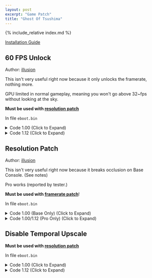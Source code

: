 ```yaml
---
layout: post
excerpt: "Game Patch"
title: "Ghost Of Tsushima"
---
```


<!-- # {{ page.title }} -->

{% include_relative index.md %}

[Installation Guide](/install-instructions/)

## 60 FPS Unlock

Author: [illusion](https://twitter.com/illusion0002)

This isn't very useful right now because it only unlocks the framerate, nothing more.

GPU limited in normal gameplay, meaning you won't go above 32~fps without looking at the sky.

**Must be used with [resolution patch](#resolution-patch)**

In file `eboot.bin`

<details>
<summary>Code 1.00 (Click to Expand)</summary>

{% highlight none %}
39 05 CA B1 01 02 74 16 89 05 C2 B1 01 02

39 05 CA B1 01 02 EB 16 89 05 C2 B1 01 02
{% endhighlight %}

</details>

<details>
<summary>Code 1.12 (Click to Expand)</summary>

{% highlight none %}
39 05 5A DA 18 02 74 16 89 05 52 DA 18 02

39 05 5A DA 18 02 EB 16 89 05 52 DA 18 02
{% endhighlight %}

</details>

## Resolution Patch

Author: [illusion](https://twitter.com/illusion0002)

This isn't very useful right now because it breaks occlusion on Base Console. (See notes)

Pro works (reported by tester.)

**Must be used with [framerate patch](#60-fps-unlock)**!

In file `eboot.bin`

<details>
<summary>Code 1.00 (Base Only) (Click to Expand)</summary>

{% highlight none %}
0F 84 7C 00 00 00 48 B8 00 0F 00 00 70 08 00 00 48 B9 80 0C 00 00 08 07 00 00 48 89 05 D7 7D 2F 01 48 89 0D DC 7D 2F 01 C6 05 0E B5 02 02 01

0F 85 7C 00 00 00 48 B8 80 07 00 00 38 04 00 00 48 B9 C0 03 00 00 1C 02 00 00 48 89 05 D7 7D 2F 01 48 89 0D DC 7D 2F 01 C6 05 0E B5 02 02 00

# some notes:
# jnz to use pro path on base, (this doesn't fix culling)
# https://cdn.discordapp.com/attachments/842452358968508446/851187186011340871/0_42.mp4
# using pro path allows for full control over buffer render targets.
# as base use rcx for both front and back, this can be separated of course
# but would reqiure extra code
### set front buffer to 1920x1080
# 48 B8 00 0F 00 00 70 08 00 00
# 48 B8 80 07 00 00 38 04 00 00
###
### set back buffer to 960x540
# 48 B9 80 0C 00 00 08 07 00 00
# 48 B9 C0 03 00 00 1C 02 00 00
###
### disable temporal upscale
## otherwise you'll get this:
# https://cdn.discordapp.com/attachments/650395105479360514/854487869535551508/20210616_090846_00496201.png
# https://cdn.discordapp.com/attachments/650395105479360514/854487883100192788/20210616_090923_00844421.png
# C6 05 0E B5 02 02 01
# C6 05 0E B5 02 02 00
###
{% endhighlight %}

</details>

<details>
<summary>Code 1.00/1.12 (Pro Only) (Click to Expand)</summary>

{% highlight none %}
# set back buffer to 1600x900
48 B9 80 0C 00 00 08 07 00 00

48 B9 40 06 00 00 84 03 00 00
{% endhighlight %}

</details>

## Disable Temporal Upscale

**Must be used with [resolution patch](#resolution-patch)**

In file `eboot.bin`

<details>
<summary>Code 1.00 (Click to Expand)</summary>

{% highlight none %}
C6 05 0E B5 02 02 01

C6 05 0E B5 02 02 00
{% endhighlight %}

</details>

<details>
<summary>Code 1.12 (Click to Expand)</summary>

{% highlight none %}
C6 05 98 D3 19 02 01

C6 05 98 D3 19 02 00
{% endhighlight %}

</details>

